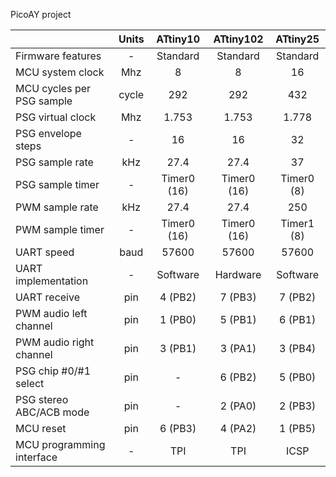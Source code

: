 PicoAY project

||Units|ATtiny10|ATtiny102|ATtiny25|
|-|:-:|:-:|:-:|:-:|
|Firmware features|-|Standard|Standard|Standard|
|MCU system clock|Mhz|8|8|16|
|MCU cycles per PSG sample|cycle|292|292|432|
|PSG virtual clock|Mhz|1.753|1.753|1.778|
|PSG envelope steps|-|16|16|32|
|PSG sample rate|kHz|27.4|27.4|37|
|PSG sample timer|-|Timer0 (16)|Timer0 (16)|Timer0 (8)|
|PWM sample rate|kHz|27.4|27.4|250|
|PWM sample timer|-|Timer0 (16)|Timer0 (16)|Timer1 (8)|
|UART speed|baud|57600|57600|57600|
|UART implementation|-|Software|Hardware|Software|
|UART receive|pin|4 (PB2)|7 (PB3)|7 (PB2)|
|PWM audio left channel|pin|1 (PB0)|5 (PB1)|6 (PB1)|
|PWM audio right channel|pin|3 (PB1)|3 (PA1)|3 (PB4)|
|PSG chip #0/#1 select|pin|-|6 (PB2)|5 (PB0)|
|PSG stereo ABC/ACB mode|pin|-|2 (PA0)|2 (PB3)|
|MCU reset|pin|6 (PB3)|4 (PA2)|1 (PB5)|
|MCU programming interface|-|TPI|TPI|ICSP|

